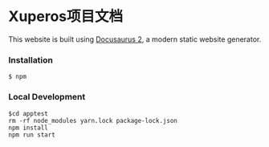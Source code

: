 # Xuperos项目文档
This website is built using [Docusaurus 2](https://github.com/facebook/docusaurus), a modern static website generator.

### Installation

```
$ npm
```
### Local Development

```
$cd apptest
rm -rf node_modules yarn.lock package-lock.json
npm install
npm run start
```
